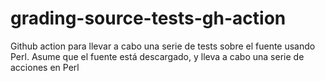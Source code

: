 # grading-source-tests-gh-action

Github action para llevar a cabo una serie de tests sobre el fuente usando Perl. Asume que el fuente está descargado, y lleva a cabo una serie de acciones en Perl


